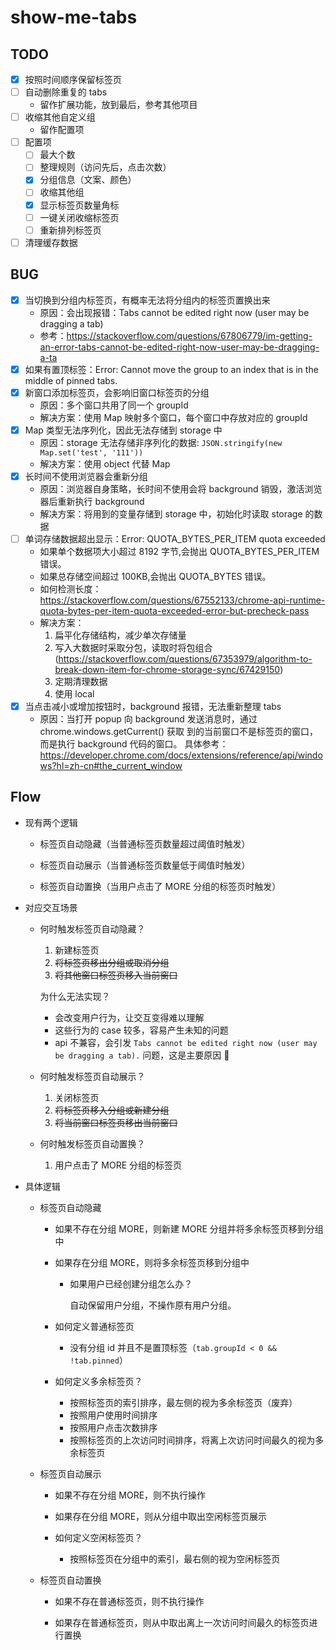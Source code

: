 # show-me-tabs

## TODO

- [x] 按照时间顺序保留标签页
- [ ] 自动删除重复的 tabs
  - 留作扩展功能，放到最后，参考其他项目
- [ ] 收缩其他自定义组
  - 留作配置项
- [ ] 配置项
  - [ ] 最大个数
  - [ ] 整理规则（访问先后，点击次数）
  - [x] 分组信息（文案、颜色）
  - [ ] 收缩其他组
  - [x] 显示标签页数量角标
  - [ ] 一键关闭收缩标签页
  - [ ] 重新排列标签页
- [ ] 清理缓存数据

## BUG

- [x] 当切换到分组内标签页，有概率无法将分组内的标签页置换出来
  - 原因：会出现报错：Tabs cannot be edited right now (user may be dragging a tab)
  - 参考：https://stackoverflow.com/questions/67806779/im-getting-an-error-tabs-cannot-be-edited-right-now-user-may-be-dragging-a-ta
- [x] 如果有置顶标签：Error: Cannot move the group to an index that is in the middle of pinned tabs.
- [x] 新窗口添加标签页，会影响旧窗口标签页的分组
  - 原因：多个窗口共用了同一个 groupId
  - 解决方案：使用 Map 映射多个窗口，每个窗口中存放对应的 groupId
- [x] Map 类型无法序列化，因此无法存储到 storage 中
  - 原因：storage 无法存储非序列化的数据: `JSON.stringify(new Map.set('test', '111'))`
  - 解决方案：使用 object 代替 Map
- [x] 长时间不使用浏览器会重新分组
  - 原因：浏览器自身策略，长时间不使用会将 background 销毁，激活浏览器后重新执行 background
  - 解决方案：将用到的变量存储到 storage 中，初始化时读取 storage 的数据
- [ ] 单词存储数据超出显示：Error: QUOTA_BYTES_PER_ITEM quota exceeded
  - 如果单个数据项大小超过 8192 字节,会抛出 QUOTA_BYTES_PER_ITEM 错误。
  - 如果总存储空间超过 100KB,会抛出 QUOTA_BYTES 错误。
  - 如何检测长度：<https://stackoverflow.com/questions/67552133/chrome-api-runtime-quota-bytes-per-item-quota-exceeded-error-but-precheck-pass>
  - 解决方案：
    1. 扁平化存储结构，减少单次存储量
    2. 写入大数据时采取分包，读取时将包组合(<https://stackoverflow.com/questions/67353979/algorithm-to-break-down-item-for-chrome-storage-sync/67429150>)
    3. 定期清理数据
    4. 使用 local
- [x] 当点击减小或增加按钮时，background 报错，无法重新整理 tabs
  - 原因：当打开 popup 向 background 发送消息时，通过 chrome.windows.getCurrent() 获取
    到的当前窗口不是标签页的窗口，而是执行 background 代码的窗口。
    具体参考：<https://developer.chrome.com/docs/extensions/reference/api/windows?hl=zh-cn#the_current_window>

## Flow

- 现有两个逻辑

  - 标签页自动隐藏（当普通标签页数量超过阈值时触发）

  - 标签页自动展示（当普通标签页数量低于阈值时触发）

  - 标签页自动置换（当用户点击了 MORE 分组的标签页时触发）

- 对应交互场景

  - 何时触发标签页自动隐藏？

    1. 新建标签页
    2. ~~将标签页移出分组或取消分组~~
    3. ~~将其他窗口标签页移入当前窗口~~

    为什么无法实现？

    - 会改变用户行为，让交互变得难以理解
    - 这些行为的 case 较多，容易产生未知的问题
    - api 不兼容，会引发 `Tabs cannot be edited right now (user may be dragging a tab).` 问题，这是主要原因 🤣

  - 何时触发标签页自动展示？

    1. 关闭标签页
    2. ~~将标签页移入分组或新建分组~~
    3. ~~将当前窗口标签页移出当前窗口~~

  - 何时触发标签页自动置换？

    1. 用户点击了 MORE 分组的标签页

- 具体逻辑

  - 标签页自动隐藏

    - 如果不存在分组 MORE，则新建 MORE 分组并将多余标签页移到分组中

    - 如果存在分组 MORE，则将多余标签页移到分组中

      - 如果用户已经创建分组怎么办？

        自动保留用户分组，不操作原有用户分组。

    - 如何定义普通标签页

      - 没有分组 id 并且不是置顶标签（`tab.groupId < 0 && !tab.pinned`）

    - 如何定义多余标签页？

      - 按照标签页的索引排序，最左侧的视为多余标签页（废弃）
      - 按照用户使用时间排序
      - 按照用户点击次数排序
      - 按照标签页的上次访问时间排序，将离上次访问时间最久的视为多余标签页

  - 标签页自动展示

    - 如果不存在分组 MORE，则不执行操作

    - 如果存在分组 MORE，则从分组中取出空闲标签页展示

    - 如何定义空闲标签页？

      - 按照标签页在分组中的索引，最右侧的视为空闲标签页

  - 标签页自动置换

    - 如果不存在普通标签页，则不执行操作

    - 如果存在普通标签页，则从中取出离上一次访问时间最久的标签页进行置换
